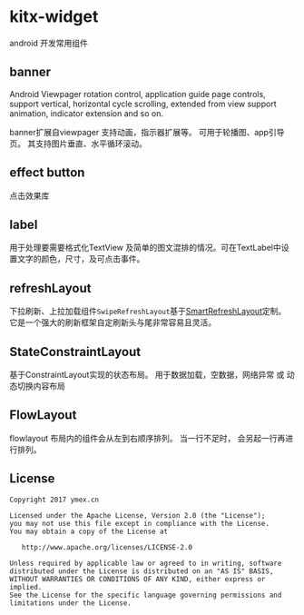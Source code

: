 # kitx-widget
android 开发常用组件


## banner
Android Viewpager rotation control, application guide page controls, support vertical, 
horizontal cycle scrolling, extended from view support animation, indicator extension and so on.

banner扩展自viewpager 支持动画，指示器扩展等。 可用于轮播图、app引导页。 其支持图片垂直、水平循环滚动。

## effect button

点击效果库

## label 
用于处理要需要格式化TextView 及简单的图文混排的情况。可在TextLabel中设置文字的颜色，尺寸，及可点击事件。

## refreshLayout 
下拉刷新、上拉加载组件`SwipeRefreshLayout`基于[SmartRefreshLayout](https://github.com/scwang90/SmartRefreshLayout)定制。
 它是一个强大的刷新框架自定刷新头与尾非常容易且灵活。

## StateConstraintLayout

基于ConstraintLayout实现的状态布局。 用于数据加载，空数据，网络异常 或 动态切换内容布局

## FlowLayout
flowlayout 布局内的组件会从左到右顺序排列。 当一行不足时， 会另起一行再进行排列。 


License
-------

    Copyright 2017 ymex.cn

    Licensed under the Apache License, Version 2.0 (the "License");
    you may not use this file except in compliance with the License.
    You may obtain a copy of the License at

       http://www.apache.org/licenses/LICENSE-2.0

    Unless required by applicable law or agreed to in writing, software
    distributed under the License is distributed on an "AS IS" BASIS,
    WITHOUT WARRANTIES OR CONDITIONS OF ANY KIND, either express or implied.
    See the License for the specific language governing permissions and
    limitations under the License.